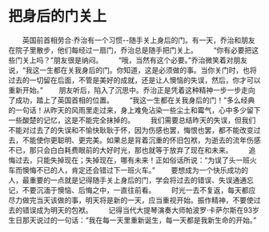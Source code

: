# 把身后的门关上
　　英国前首相劳合·乔治有一个习惯--随手关上身后的门。有一天，乔治和朋友在院子里散步，他们每经过一扇门，乔治总是随手把门关上。 
　　“你有必要把这些门关上吗？”朋友很是纳闷。 
　　“哦，当然有这个必要。”乔治微笑着对朋友说，“我这一生都在关我身后的门。你知道，这是必须做的事。当你关门时，也将过去的一切留在后面，不管是美好的成就，还是让人懊恼的失误，然后，你才可以重新开始。” 
　　朋友听后，陷入了沉思中。乔治正是凭着这种精神一步一步走向了成功，踏上了英国首相的位置。 
　　“我这一生都在关我身后的门！”多么经典的一句话！从昨天的风雨里走过来，身上难免沾染一些尘土和霉气，心中多少留下一些酸楚的记忆，这是不能完全抹掉的。 
　　我们需要总结昨天的失误，但我们不能对过去了的失误和不愉快耿耿于怀，因为伤感也罢，悔恨也罢，都不能改变过去，不能使你更聪明、更完美。如果总是背着沉重的怀旧包袱，为逝去的流年伤感不已，那只会白白耗费眼前的大好时光，那也就等于放弃了现在和未来。 
　　追悔过去，只能失掉现在；失掉现在，哪有未来！正如俗话所说：“为误了头一班火车而懊悔不已的人，肯定还会错过下一班火车。” 
　　要想成为一个快乐成功的人，最重要的一点就是记得随手关上身后的门，学会将过去的错误、失误通通忘记，不要沉湎于懊恼、后悔之中，一直往前看。 
　　时光一去不复返，每天都应尽力做完当天该做的事，明天将是新的一天，应当重视开始。振作精神，不要使过去的错误成为明天的包袱。 
　　记得当代大提琴演奏大师帕波罗·卡萨尔斯在93岁生日那天说过的一句话：“我在每一天里重新诞生，每一天都是我新生命的开始。”
 